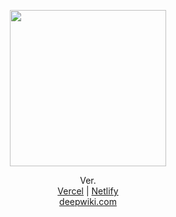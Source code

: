 <p align="center">
<img src="https://github.com/ponochovny/yogi/assets/33097994/89983162-53f0-4ac7-96d1-48b0fd7a0d20" width="250" height="250">
</p>

<p align="center">
  Ver.
  <br />
  <a href="https://yogiapp.vercel.app/">Vercel</a> | <a href="https://yogiapp.netlify.app/">Netlify</a>
  <br />
  <a href="https://deepwiki.com/ponochovny/yogi">deepwiki.com</a>
</p>

